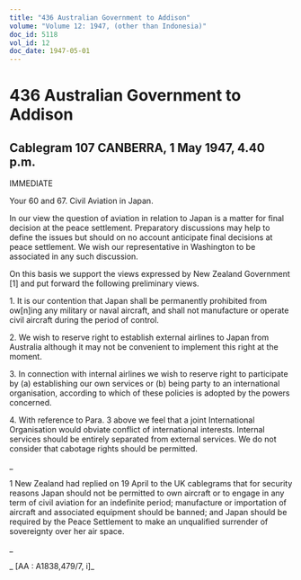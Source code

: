 ```yaml
---
title: "436 Australian Government to Addison"
volume: "Volume 12: 1947, (other than Indonesia)"
doc_id: 5118
vol_id: 12
doc_date: 1947-05-01
---
```


# 436 Australian Government to Addison

## Cablegram 107 CANBERRA, 1 May 1947, 4.40 p.m.

IMMEDIATE

Your 60 and 67. Civil Aviation in Japan.

In our view the question of aviation in relation to Japan is a matter for final decision at the peace settlement. Preparatory discussions may help to define the issues but should on no account anticipate final decisions at peace settlement. We wish our representative in Washington to be associated in any such discussion.

On this basis we support the views expressed by New Zealand Government [1] and put forward the following preliminary views.

1\. It is our contention that Japan shall be permanently prohibited from ow[n]ing any military or naval aircraft, and shall not manufacture or operate civil aircraft during the period of control.

2\. We wish to reserve right to establish external airlines to Japan from Australia although it may not be convenient to implement this right at the moment.

3\. In connection with internal airlines we wish to reserve right to participate by (a) establishing our own services or (b) being party to an international organisation, according to which of these policies is adopted by the powers concerned.

4\. With reference to Para. 3 above we feel that a joint International Organisation would obviate conflict of international interests. Internal services should be entirely separated from external services. We do not consider that cabotage rights should be permitted.

_

1 New Zealand had replied on 19 April to the UK cablegrams that for security reasons Japan should not be permitted to own aircraft or to engage in any term of civil aviation for an indefinite period; manufacture or importation of aircraft and associated equipment should be banned; and Japan should be required by the Peace Settlement to make an unqualified surrender of sovereignty over her air space.

_

_ [AA : A1838,479/7, i]_
